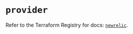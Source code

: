 # `provider`

Refer to the Terraform Registry for docs: [`newrelic`](https://registry.terraform.io/providers/newrelic/newrelic/3.40.1/docs).
